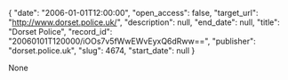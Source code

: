 {
  "date": "2006-01-01T12:00:00", 
  "open_access": false, 
  "target_url": "http://www.dorset.police.uk/", 
  "description": null, 
  "end_date": null, 
  "title": "Dorset Police", 
  "record_id": "20060101T120000/iOOs7v5fWwEWvEyxQ6dRww==", 
  "publisher": "dorset.police.uk", 
  "slug": 4674, 
  "start_date": null
}

None